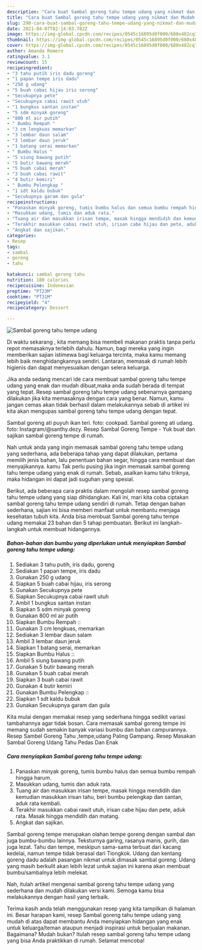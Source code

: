 ```yaml
---
description: "Cara buat Sambal goreng tahu tempe udang yang nikmat dan Mudah Dibuat"
title: "Cara buat Sambal goreng tahu tempe udang yang nikmat dan Mudah Dibuat"
slug: 290-cara-buat-sambal-goreng-tahu-tempe-udang-yang-nikmat-dan-mudah-dibuat
date: 2021-04-07T02:14:03.782Z
image: https://img-global.cpcdn.com/recipes/0545c16895d0f000/680x482cq70/sambal-goreng-tahu-tempe-udang-foto-resep-utama.jpg
thumbnail: https://img-global.cpcdn.com/recipes/0545c16895d0f000/680x482cq70/sambal-goreng-tahu-tempe-udang-foto-resep-utama.jpg
cover: https://img-global.cpcdn.com/recipes/0545c16895d0f000/680x482cq70/sambal-goreng-tahu-tempe-udang-foto-resep-utama.jpg
author: Amanda Romero
ratingvalue: 3.1
reviewcount: 15
recipeingredient:
- "3 tahu putih iris dadu goreng"
- "1 papan tempe iris dadu"
- "250 g udang"
- "5 buah cabai hijau iris serong"
- "Secukupnya pete"
- "Secukupnya cabai rawit utuh"
- "1 bungkus santan instan"
- "5 sdm minyak goreng"
- "800 ml air putih"
- " Bumbu Rempah "
- "3 cm lengkuas memarkan"
- "3 lembar daun salam"
- "3 lembar daun jeruk"
- "1 batang serai memarkan"
- " Bumbu Halus "
- "5 siung bawang putih"
- "5 butir bawang merah"
- "5 buah cabai merah"
- "3 buah cabai rawit"
- "4 butir kemiri"
- " Bumbu Pelengkap "
- "1 sdt kaldu bubuk"
- "Secukupnya garam dan gula"
recipeinstructions:
- "Panaskan minyak goreng, tumis bumbu halus dan semua bumbu rempah hingga harum."
- "Masukkan udang, tumis dan aduk rata."
- "Tuang air dan masukkan irisan tempe, masak hingga mendidih dan kemudian masukkan irisan tahu, beri bumbu pelengkap dan santan, aduk rata kembali."
- "Terakhir masukkan cabai rawit utuh, irisan cabe hijau dan pete, aduk rata. Masak hingga mendidih dan matang."
- "Angkat dan sajikan."
categories:
- Resep
tags:
- sambal
- goreng
- tahu

katakunci: sambal goreng tahu 
nutrition: 180 calories
recipecuisine: Indonesian
preptime: "PT23M"
cooktime: "PT31M"
recipeyield: "4"
recipecategory: Dessert

---
```



![Sambal goreng tahu tempe udang](https://img-global.cpcdn.com/recipes/0545c16895d0f000/680x482cq70/sambal-goreng-tahu-tempe-udang-foto-resep-utama.jpg)

Di waktu  sekarang , kita memang bisa membeli makanan praktis tanpa perlu repot memasaknya terlebih dahulu. Namun, bagi mereka yang ingin memberikan sajian istimewa bagi keluarga tercinta, maka kamu memang lebih baik menghidangkannya sendiri. Lantaran, memasak di rumah lebih higienis dan dapat menyesuaikan dengan selera keluarga.

Jika anda sedang mencari ide cara membuat sambal goreng tahu tempe udang yang enak dan mudah dibuat,maka anda sudah berada di tempat yang tepat. Resep sambal goreng tahu tempe udang  sebenarnya gampang dilakukan jika kita memasaknya dengan cara yang benar. Namun, kamu jangan cemas akan tidak berhasil dalam melakukannya 
sebab di artikel ini kita akan mengupas sambal goreng tahu tempe udang dengan tepat.  

Sambal goreng ati puyuh ikan teri. foto: cookpad. Sambal goreng ati udang. foto: Instagram/@santhy.dezy. Resep Sambal Goreng Tempe - Yuk buat dan sajikan sambal goreng tempe di rumah.

Nah untuk anda yang ingin memasak sambal goreng tahu tempe udang yang sederhana, ada beberapa tahap yang dapat dilakukan, pertama memilih jenis bahan, lalu penentuan bahan segar, hingga cara membuat dan menyajikannya. kamu Tak perlu pusing jika ingin memasak sambal goreng tahu tempe udang yang enak di rumah. Sebab, asalkan kamu  tahu triknya, maka hidangan ini dapat jadi suguhan yang spesial.

Berikut, ada beberapa cara praktis  dalam mengolah resep sambal goreng tahu tempe udang yang siap dihidangkan. Kali ini, mari kita coba ciptakan sambal goreng tahu tempe udang sendiri di rumah. Tetap dengan bahan sederhana, sajian ini bisa memberi manfaat untuk membantu menjaga kesehatan tubuh kita. Anda bisa membuat Sambal goreng tahu tempe udang memakai 23 bahan dan 5 tahap pembuatan. Berikut ini langkah-langkah untuk membuat hidangannya.

<!--inarticleads1-->

##### Bahan-bahan dan bumbu yang diperlukan untuk menyiapkan Sambal goreng tahu tempe udang:

1. Sediakan 3 tahu putih, iris dadu, goreng
1. Sediakan 1 papan tempe, iris dadu
1. Gunakan 250 g udang
1. Siapkan 5 buah cabai hijau, iris serong
1. Gunakan Secukupnya pete
1. Siapkan Secukupnya cabai rawit utuh
1. Ambil 1 bungkus santan instan
1. Siapkan 5 sdm minyak goreng
1. Gunakan 800 ml air putih
1. Siapkan  Bumbu Rempah ::
1. Gunakan 3 cm lengkuas, memarkan
1. Sediakan 3 lembar daun salam
1. Ambil 3 lembar daun jeruk
1. Siapkan 1 batang serai, memarkan
1. Siapkan  Bumbu Halus ::
1. Ambil 5 siung bawang putih
1. Gunakan 5 butir bawang merah
1. Gunakan 5 buah cabai merah
1. Siapkan 3 buah cabai rawit
1. Gunakan 4 butir kemiri
1. Gunakan  Bumbu Pelengkap ::
1. Siapkan 1 sdt kaldu bubuk
1. Gunakan Secukupnya garam dan gula


Kita mulai dengan memakai resep yang sederhana hingga sedikit variasi tambahannya agar tidak bosan. Cara memasak sambal goreng tempe ini memang sudah semakin banyak variasi bumbu dan bahan campurannya. Resep Sambel Goreng Tahu ,tempe,udang Paling Gampang. Resep Masakan Sambal Goreng Udang Tahu Pedas Dan Enak 

<!--inarticleads2-->

##### Cara menyiapkan Sambal goreng tahu tempe udang:

1. Panaskan minyak goreng, tumis bumbu halus dan semua bumbu rempah hingga harum.
1. Masukkan udang, tumis dan aduk rata.
1. Tuang air dan masukkan irisan tempe, masak hingga mendidih dan kemudian masukkan irisan tahu, beri bumbu pelengkap dan santan, aduk rata kembali.
1. Terakhir masukkan cabai rawit utuh, irisan cabe hijau dan pete, aduk rata. Masak hingga mendidih dan matang.
1. Angkat dan sajikan.


Sambal goreng tempe merupakan olahan tempe goreng dengan sambal dan juga bumbu-bumbu lainnya. Teksturnya garing, rasanya manis, gurih, dan juga lezat. Tahu dan tempe, meskipun sama-sama terbuat dari kacang kedelai, namun tempe tidak berasal dari Tiongkok. Udang dan kentang goreng dadu adalah pasangan nikmat untuk dimasak sambal goreng. Udang yang masih berkulit akan lebih lezat untuk sajian ini karena akan membuat bumbu/sambalnya lebih melekat. 

Nah, itulah artikel mengenai  sambal goreng tahu tempe udang  yang sederhana dan mudah dilakukan versi kami. Semoga kamu bisa melakukannya dengan hasil yang terbaik. 

Terima kasih anda telah menggunakan resep yang kita tampilkan di halaman ini. Besar harapan kami, resep  Sambal goreng tahu tempe udang yang mudah di atas dapat membantu Anda menyiapkan hidangan yang enak untuk keluarga/teman ataupun menjadi inspirasi untuk berjualan makanan. Bagaimana? Mudah bukan? Itulah resep sambal goreng tahu tempe udang yang bisa Anda praktikkan di rumah. Selamat mencoba!

